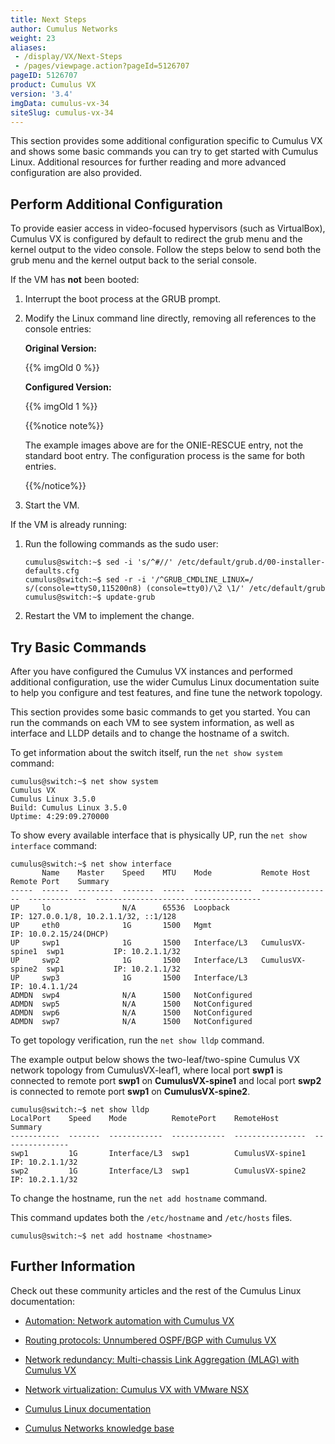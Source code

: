 ```yaml
---
title: Next Steps
author: Cumulus Networks
weight: 23
aliases:
 - /display/VX/Next-Steps
 - /pages/viewpage.action?pageId=5126707
pageID: 5126707
product: Cumulus VX
version: '3.4'
imgData: cumulus-vx-34
siteSlug: cumulus-vx-34
---
```

This section provides some additional configuration specific to Cumulus
VX and shows some basic commands you can try to get started with Cumulus
Linux. Additional resources for further reading and more advanced
configuration are also provided.

## <span>Perform Additional Configuration</span>

To provide easier access in video-focused hypervisors (such as
VirtualBox), Cumulus VX is configured by default to redirect the grub
menu and the kernel output to the video console. Follow the steps below
to send both the grub menu and the kernel output back to the serial
console.

If the VM has **not** been booted:

1.  Interrupt the boot process at the GRUB prompt.

2.  Modify the Linux command line directly, removing all references to
    the console entries:
    
    **Original Version:**
    
    {{% imgOld 0 %}}
    
    **Configured Version:**
    
    {{% imgOld 1 %}}
    
    {{%notice note%}}
    
    The example images above are for the ONIE-RESCUE entry, not the
    standard boot entry. The configuration process is the same for both
    entries.
    
    {{%/notice%}}

3.  Start the VM.

If the VM is already running:

1.  Run the following commands as the sudo user:
    
        cumulus@switch:~$ sed -i 's/^#//' /etc/default/grub.d/00-installer-defaults.cfg
        cumulus@switch:~$ sed -r -i '/^GRUB_CMDLINE_LINUX=/ s/(console=ttyS0,115200n8) (console=tty0)/\2 \1/' /etc/default/grub
        cumulus@switch:~$ update-grub 

2.  Restart the VM to implement the change.

## <span>Try Basic Commands</span>

After you have configured the Cumulus VX instances and performed
additional configuration, use the wider Cumulus Linux documentation
suite to help you configure and test features, and fine tune the network
topology.

This section provides some basic commands to get you started. You can
run the commands on each VM to see system information, as well as
interface and LLDP details and to change the hostname of a switch.

To get information about the switch itself, run the `net show system`
command:

    cumulus@switch:~$ net show system
    Cumulus VX
    Cumulus Linux 3.5.0
    Build: Cumulus Linux 3.5.0
    Uptime: 4:29:09.270000

To show every available interface that is physically UP, run the `net
show interface` command:

    cumulus@switch:~$ net show interface
           Name    Master    Speed    MTU    Mode           Remote Host       Remote Port    Summary
    -----  ------  --------  -------  -----  -------------  ----------------  -------------  -------------------------------------
    UP     lo                N/A      65536  Loopback                                        IP: 127.0.0.1/8, 10.2.1.1/32, ::1/128
    UP     eth0              1G       1500   Mgmt                                            IP: 10.0.2.15/24(DHCP)
    UP     swp1              1G       1500   Interface/L3   CumulusVX-spine1  swp1           IP: 10.2.1.1/32
    UP     swp2              1G       1500   Interface/L3   CumulusVX-spine2  swp1           IP: 10.2.1.1/32
    UP     swp3              1G       1500   Interface/L3                                    IP: 10.4.1.1/24
    ADMDN  swp4              N/A      1500   NotConfigured
    ADMDN  swp5              N/A      1500   NotConfigured
    ADMDN  swp6              N/A      1500   NotConfigured
    ADMDN  swp7              N/A      1500   NotConfigured 

To get topology verification, run the `net show lldp` command.

The example output below shows the two-leaf/two-spine Cumulus VX network
topology from CumulusVX-leaf1, where local port **swp1** is connected to
remote port **swp1** on **CumulusVX-spine1** and local port **swp2** is
connected to remote port **swp1** on **CumulusVX-spine2**.

    cumulus@switch:~$ net show lldp
    LocalPort    Speed    Mode          RemotePort    RemoteHost        Summary
    -----------  -------  ------------  ------------  ----------------  ---------------
    swp1         1G       Interface/L3  swp1          CumulusVX-spine1  IP: 10.2.1.1/32
    swp2         1G       Interface/L3  swp1          CumulusVX-spine2  IP: 10.2.1.1/32

To change the hostname, run the `net add hostname` command.

This command updates both the `/etc/hostname` and `/etc/hosts` files.

    cumulus@switch:~$ net add hostname <hostname>

## <span>Further Information</span>

Check out these community articles and the rest of the Cumulus Linux
documentation:

  - [Automation: Network automation with Cumulus
    VX](https://forums.cumulusnetworks.com/cumulus-vx-230884/testing-network-automation-with-cumulus-vx-6727777)

  - [Routing protocols: Unnumbered OSPF/BGP with Cumulus
    VX](https://forums.cumulusnetworks.com/cumulus-vx-230884/unnumbered-ospf-bgp-configuration-on-vmware-esxi-with-cumulus-vx-6728629)

  - [Network redundancy: Multi-chassis Link Aggregation (MLAG) with
    Cumulus
    VX](https://forums.cumulusnetworks.com/cumulus-vx-230884/spinning-up-a-virtual-mlag-environment-6722798)

  - [Network virtualization: Cumulus VX with VMware
    NSX](https://forums.cumulusnetworks.com/cumulus-vx-230884/integrating-cumulus-vx-with-vmware-nsx-using-vmware-esxi-6732766)

  - [Cumulus Linux
    documentation](http://docs.cumulusnetworks.com/display/DOCS/)

  - [Cumulus Networks knowledge
    base](https://support.cumulusnetworks.com/hc/en-us/)

<article id="html-search-results" class="ht-content" style="display: none;">

</article>

<footer id="ht-footer">

</footer>
